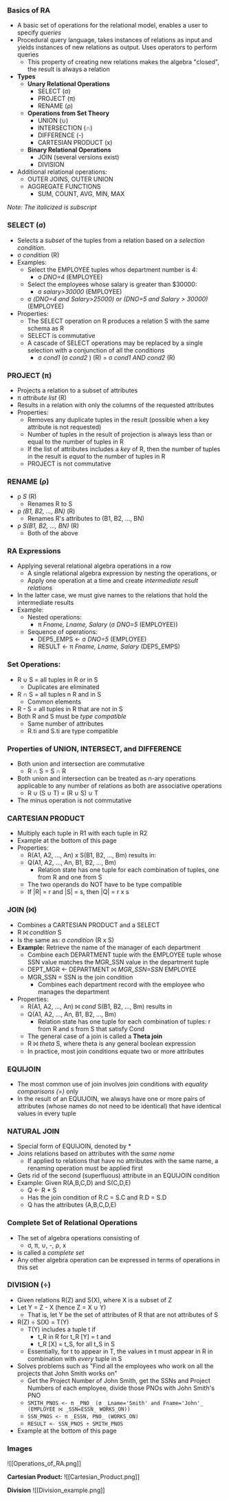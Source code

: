 ### Basics of RA
 - A basic set of operations for the relational model, enables a user to specify *queries*
 - Procedural query language, takes instances of relations as input and yields instances of new relations as output. Uses operators to perform queries
	 - This property of creating new relations makes the algebra "closed", the result is always a relation
 - **Types**
	 - **Unary Relational Operations**
		 - SELECT (σ)
		 - PROJECT (π)
		 - RENAME (ρ)
	 - **Operations from Set Theory**
		 - UNION (∪)
		 - INTERSECTION (∩)
		 - DIFFERENCE (-)
		 - CARTESIAN PRODUCT (x)
	 - **Binary Relational Operations**
		 - JOIN (several versions exist)
		 - DIVISION
 - Additional relational operations:
	 - OUTER JOINS, OUTER UNION
	 - AGGREGATE FUNCTIONS
		 - SUM, COUNT, AVG, MIN, MAX

*Note: The _italicized_ is subscript*
### SELECT (σ)
 - Selects a *subset* of the tuples from a relation based on a *selection condition*.
 - σ _condition_ (R)
 - Examples:
	 - Select the EMPLOYEE tuples whos department number is 4:
		 - σ _DNO=4_ (EMPLOYEE)
	 - Select the employees whose salary is greater than $30000:
		 - σ _salary>30000_ (EMPLOYEE)
	 - σ _(DNO=4 and Salary>25000) or (DNO=5 and Salary > 30000)_ (EMPLOYEE)
 - Properties:
	 - The SELECT operation on R produces a relation S with the same schema as R
	 - SELECT is commutative
	 - A cascade of SELECT operations may be replaced by a single selection with a conjunction of all the conditions
		 - σ _cond1_ (σ _cond2_ ) (R) = σ _cond1 AND cond2_ (R)

### PROJECT (π)
 - Projects a relation to a subset of attributes
 - π _attribute list_ (R)
 - Results in a relation with only the columns of the requested attributes
 - Properties:
	 - Removes any duplicate tuples in the result (possible when a key attribute is not requested)
	 - Number of tuples in the result of projection is always less than or equal to the number of tuples in R
	 - If the list of attributes includes a *key* of R, then the number of tuples in the result is *equal* to the number of tuples in R
	 - PROJECT is not commutative

### RENAME (ρ)
 - ρ _S_ (R)
	 - Renames R to S
 - ρ _(B1, B2, ..., BN)_ (R)
	 - Renames R's attributes to (B1, B2, ..., BN)
 -  ρ _S(B1, B2, ..., BN)_ (R)
	 - Both of the above

### RA Expressions
 - Applying several relational algebra operations in a row
	 - A single relational algebra expression by nesting the operations, or
	 - Apply one operation at a time and create *intermediate result relations*
 - In the latter case, we must give names to the relations that hold the intermediate results
 - Example:
	 - Nested operations:
		 - π _Fname, Lname, Salary_ (σ _DNO=5_ (EMPLOYEE))
	 - Sequence of operations:
		 - DEP5_EMPS <- σ _DNO=5_ (EMPLOYEE)
		 - RESULT <- π _Fname, Lname, Salary_ (DEP5_EMPS)

### Set Operations:
 - R ∪ S = all tuples in R or in S
	 - Duplicates are eliminated
 - R ∩ S = all tuples n R and in S
	 - Common elements
 - R - S = all tuples in R that are not in S
 - Both R and S must be *type compatible*
	 - Same  number of attributes
	 - R.ti and S.ti are type compatible

### Properties of UNION, INTERSECT, and DIFFERENCE
 - Both union and intersection are commutative
	 - R ∩ S = S ∩ R
 - Both union and intersection can be treated as n-ary operations applicable to any number of relations as both are associative operations
	 - R ∪ (S ∪ T) = (R ∪ S) ∪ T
 - The minus operation is not commutative

### CARTESIAN PRODUCT
 - Multiply each tuple in R1 with each tuple in R2
 - Example at the bottom of this page
 - Properties:
	 - R(A1, A2, ..., An) x S(B1, B2, ..., Bm) results in:
	 - Q(A1, A2, ..., An, B1, B2, ..., Bm)
		 - Relation state has one tuple for each combination of tuples, one from R and one from S
	 - The two operands do NOT have to be type compatible
	 - If |R| = r and |S| = s, then |Q| = r x s

### JOIN (⨝)
 - Combines a CARTESIAN PRODUCT and a SELECT
 - R ⨝ _condition_ S
 - Is the same as: σ _condition_ (R x S)
 - **Example:** Retrieve the name of the manager of each department
	 - Combine each DEPARTMENT tuple with the EMPLOYEE tuple whose SSN value matches the MGR_SSN value in the department tuple
	 - DEPT_MGR <- DEPARTMENT ⨝ _MGR_SSN=SSN_ EMPLOYEE
	 - MGR_SSN = SSN is the join condition
		 - Combines each department record with the employee who manages the department
 - Properties:
	 - R(A1, A2, ..., An) ⨝ _cond_ S(B1, B2, ..., Bm) results in
	 - Q(A1, A2, ..., An, B1, B2, ..., Bm)
		 - Relation state has one tuple for each combination of tuples: r from R and s from S that satisfy Cond
	 - The general case of a join is called a **Theta join**
	 - R ⨝ _theta_ S, where theta is any general boolean expression
	 - In practice, most join conditions equate two or more attributes

### EQUIJOIN
 - The most common use of join involves join conditions with *equality comparisons (=)* only
 - In the result of an EQUIJOIN, we always have one or more pairs of attributes (whose names do not need to be identical) that have identical values in every tuple

### NATURAL JOIN
 - Special form of EQUIJOIN, denoted by *
 - Joins relations based on attributes with the *same name*
	 - If applied to relations that have no attributes with the same name, a renaming operation must be applied first
 - Gets rid of the second (superfluous) attribute in an EQUIJOIN condition
 - Example: Given R(A,B,C,D) and S(C,D,E)
	 - Q <- R * S
	 - Has the join condition of R.C = S.C and R.D = S.D
	 - Q has the attributes (A,B,C,D,E)

### Complete Set of Relational Operations
 - The set of algebra operations consisting of
	 - σ, π, ∪, -, ρ, x
 - is called a *complete set*
 - Any other algebra operation can be expressed in terms of operations in this set

### DIVISION (÷)
 - Given relations R(Z) and S(X), where X is a subset of Z
 - Let Y = Z - X (hence Z = X ∪ Y)
	 - That is, let Y be the set of attributes of R that are not attributes of S
 - R(Z) ÷ S(X) = T(Y)
	 - T(Y) includes a tuple t if
		 - t_R in R for t_R [Y] = t and
		 - t_R [X] = t_S, for all t_S in S
	 - Essentially, for t to appear in T, the values in t must appear in R in combination with *every* tuple in S
 - Solves problems such as "Find all the employees who work on all the projects that John Smith works on"
	 - Get the Project Number of John Smith, get the SSNs and Project Numbers of each employee, divide those PNOs with John Smith's PNO
	 - `SMITH_PNOS <- π _PNO_ (σ _Lname='Smith' and Fname='John'_ (EMPLOYEE ⨝ _SSN=ESSN_ WORKS_ON))`
	 - `SSN_PNOS <- π _ESSN, PNO_ (WORKS_ON)`
	 - `RESULT <- SSN_PNOS ÷ SMITH_PNOS`
 - Example at the bottom of this page 

### Images
![[Operations_of_RA.png]]

**Cartesian Product:**
![[Cartesian_Product.png]]

**Division**
![[Division_example.png]]